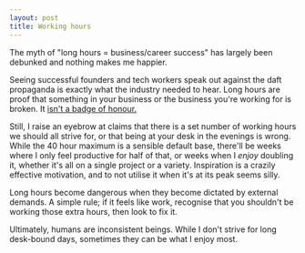 ```yaml
---
layout: post
title: Working hours
---
```

The myth of "long hours = business/career success" has largely been debunked and nothing makes me happier.

Seeing successful founders and tech workers speak out against the daft propaganda is exactly what the industry needed to hear. Long hours are proof that something in your business or the business you're working for is broken. It [isn't a badge of honour.](http://jeffarchibald.ca/60-hour-work-week-badge-honour/)

Still, I raise an eyebrow at claims that there is a set number of working hours we should all strive for, or that being at your desk in the evenings is wrong. While the 40 hour maximum is a sensible default base, there'll be weeks where I only feel productive for half of that, or weeks when I *enjoy* doubling it, whether it's all on a single project or a variety. Inspiration is a crazily effective motivation, and to not utilise it when it's at its peak seems silly.

Long hours become dangerous when they become dictated by external demands. A simple rule; if it feels like work, recognise that you shouldn't be working those extra hours, then look to fix it.

Ultimately, humans are inconsistent beings. While I don't strive for long desk-bound days, sometimes they can be what I enjoy most.